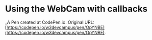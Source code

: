 # Using the WebCam with callbacks
 _A Pen created at CodePen.io. Original URL: [https://codepen.io/w3devcampus/pen/OpYNBE](https://codepen.io/w3devcampus/pen/OpYNBE).

 